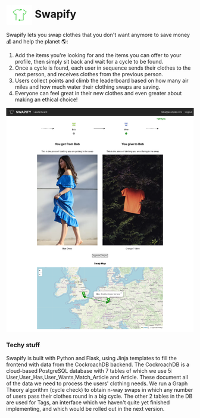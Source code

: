 # <img src="fashionmatch/static/logoGreen.png" width="70px" align="center" style=""/> Swapify
Swapify lets you swap clothes that you don't want anymore to save money 💰 and help the planet 🌎:

1. Add the items you're looking for and the items you can offer to your profile, then simply sit back and wait for a cycle to be found.
2. Once a cycle is found, each user in sequence sends their clothes to the next person, and receives clothes from the previous person.
4. Users collect points and climb the leaderboard based on how many air miles and how much water their clothing swaps are saving.
3. Everyone can feel great in their new clothes and even greater about making an ethical choice!
 
<img src="SwapifyScreenCapture.png" />

### Techy stuff
Swapify is built with Python and Flask, using Jinja templates to fill the frontend with data from the CockroachDB backend. The CockroachDB is a cloud-based PostgreSQL database with 7 tables of which we use 5: User,User_Has,User_Wants,Match_Article and Article. These document all of the data we need to process the users' clothing needs. We run a Graph Theory algorithm (cycle check) to obtain n-way swaps in which any number of users pass their clothes round in a big cycle. The other 2 tables in the DB are used for Tags, an interface which we haven't quite yet finished implementing, and which would be rolled out in the next version.    
